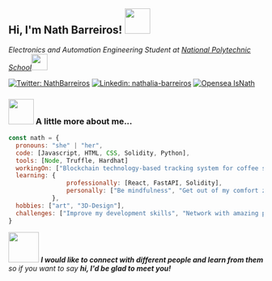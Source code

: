 <h2> Hi, I'm Nath Barreiros! <img src="https://media.giphy.com/media/kReKcfrs1YoTmt2AQt/giphy.gif" width="50"> </h2>
<p><em>Electronics and Automation Engineering Student at <a href="https://www.epn.edu.ec/">National Polytechnic School</a><img src="https://media.giphy.com/media/q3kBTEbu3InMQ/giphy.gif" width="32">
</em></p>


[![Twitter: NathBarreiros](https://img.shields.io/twitter/url?label=%40NathBarreiros&style=social&url=https%3A%2F%2Ftwitter.com%2FNathBarreiros)](https://twitter.com/NathBarreiros)
[![Linkedin: nathalia-barreiros](https://img.shields.io/twitter/url?label=%2Fnathalia-barreiros&logo=linkedin&style=social&url=https%3A%2F%2Fwww.linkedin.com%2Fin%2Fnathalia-barreiros%2F)](https://www.linkedin.com/in/nathalia-barreiros/)
[![Opensea IsNath](https://img.shields.io/twitter/url?label=opensea.io%2FIsNath&style=plastic&url=https%3A%2F%2Fopensea.io%2FIsNath)](https://opensea.io/IsNath)

### <img src="https://media.giphy.com/media/l0HlGeTBdTqMll15u/giphy.gif" width="50"> A little more about me... 

```javascript
const nath = {
  pronouns: "she" | "her",
  code: [Javascript, HTML, CSS, Solidity, Python],
  tools: [Node, Truffle, Hardhat]
  workingOn: ["Blockchain technology-based tracking system for coffee supply chain"],
  learning: {
                professionally: [React, FastAPI, Solidity],
                personally: ["Be mindfulness", "Get out of my comfort zone"]
            },
  hobbies: ["art", "3D-Design"],
  challenges: ["Improve my development skills", "Network with amazing people"]
}
```

<img src="https://media.giphy.com/media/7Q5d5eg1qJ7sRcDzSb/giphy.gif" width="60"> <em><b>I would like to connect with different people and learn from them</b> so if you want to say <b>hi, I'd be glad to meet you!</b></em>

